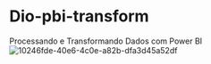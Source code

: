 # Dio-pbi-transform
 Processando e Transformando Dados com Power BI
![10246fde-40e6-4c0e-a82b-dfa3d45a52df](https://github.com/Lucasm23/Dio-pbi-transform/assets/83221259/2de1ee46-adcf-4ae6-997a-748fcfb1c517)

